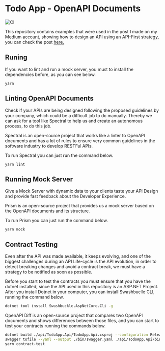 # Todo App - OpenAPI Documents

![CI](https://github.com/nicolastakashi/todoapp-openapidocuments/workflows/CI/badge.svg?branch=master)

This repository contains examples that were used in the post I made on my Medium account, showing how to design an API using an API-First strategy, you can check the post [here.](https://medium.com/@nicolastakashi/restful-using-api-first-cd305e59305d?sk=c7e0e73751dbd62ddea2cf9928dec49c)

## Runing

If you want to lint and run a mock server, you must to install the dependencies before, as you can see below.

```
yarn 
```

## Linting OpenAPI Documents

Check if your APIs are being designed following the proposed guidelines by your company, which could be a difficult job to do manually.
Thereby we can ask for a tool like Spectral to help us and create an autonomous process, to do this job.

Spectral is an open-source project that works like a linter to OpenAPI documents and has a lot of rules to ensure very common guidelines in the software industry to develop RESTFul APIs.

To run Spectral you can just run the command below. 

```
yarn lint
```

## Running Mock Server

Give a Mock Server with dynamic data to your clients taste your API Design and provide fast feedback about the Developer Experience.

Prism is an open-source project that provides us a mock server based on the OpenAPI documents and its structure.

To run Prism you can just run the command below.

```
yarn mock
```

## Contract Testing
Even after the API was made available, it keeps evolving, and one of the biggest challenges during an API Life-cycle is the API evolution, in order to detect breaking changes and avoid a contract break, we must have a strategy to be notified as soon as possible.

Before you start to test the contracts you must ensure that you have the dotnet installed, since the API used in this repository is an ASP.NET Project.
After you install Dotnet in your computer, you can install Swashbuclle CLI, running the command below.

```bash
dotnet tool install Swashbuckle.AspNetCore.Cli -g
```
OpenAPI Diff is an open-source project that compares two OpenAPI documents and shows differences between those files, and you can start to test your contracts running the commands below.

```bash
dotnet build ./api/TodoApp.Api/TodoApp.Api.csproj --configuration Release
swagger tofile --yaml --output ./bin/swagger.yaml ./api/TodoApp.Api/bin/Release/netcoreapp3.1/TodoApp.Api.dll v1
yarn contract-test
```

